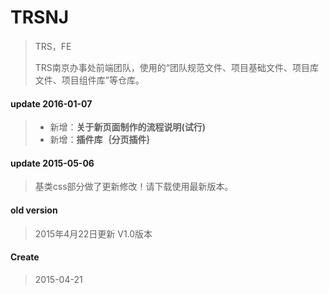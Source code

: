 # TRSNJ
> TRS，FE
> 
> TRS南京办事处前端团队，使用的“团队规范文件、项目基础文件、项目库文件、项目组件库”等仓库。

#### update 2016-01-07
>* 新增：**关于新页面制作的流程说明(试行)**
>* 新增：**插件库｛分页插件｝**

#### update 2015-05-06
> 基类css部分做了更新修改！请下载使用最新版本。

#### old version
> 2015年4月22日更新 V1.0版本

#### Create
> 2015-04-21
